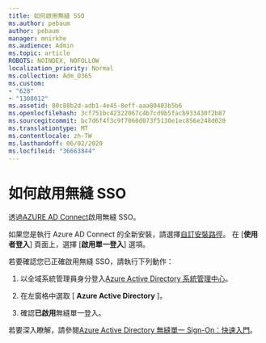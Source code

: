 ```yaml
---
title: 如何啟用無縫 SSO
ms.author: pebaum
author: pebaum
manager: mnirkhe
ms.audience: Admin
ms.topic: article
ROBOTS: NOINDEX, NOFOLLOW
localization_priority: Normal
ms.collection: Adm_O365
ms.custom:
- "628"
- "1300012"
ms.assetid: 80c88b2d-adb1-4e45-8eff-aaa80403b5b6
ms.openlocfilehash: 3cf751bc42322067c4b7cd9b5facb933430f2b87
ms.sourcegitcommit: bc7d6f4f3c9f7060d073f5130e1ec856e248d020
ms.translationtype: MT
ms.contentlocale: zh-TW
ms.lasthandoff: 06/02/2020
ms.locfileid: "36663844"
---
```

# <a name="how-to-enable-seamless-sso"></a>如何啟用無縫 SSO

透過[AZURE AD Connect](https://docs.microsoft.com/azure/active-directory/connect/active-directory-aadconnect)啟用無縫 SSO。
  
如果您是執行 Azure AD Connect 的全新安裝，請選擇[自訂安裝路徑](https://docs.microsoft.com/azure/active-directory/connect/active-directory-aadconnect-get-started-custom)。 在 [**使用者登入**] 頁面上，選擇 [**啟用單一登入**] 選項。
  
若要確認您已正確啟用無縫 SSO，請執行下列動作：
  
1. 以全域系統管理員身分登入[Azure Active Directory 系統管理中心](https://aad.portal.azure.com)。

2. 在左窗格中選取 [ **Azure Active Directory** ]。

3. 確認**已啟用**無縫單一登入。

若要深入瞭解，請參閱[Azure Active Directory 無縫單一 Sign-On：快速入門](https://docs.microsoft.com/azure/active-directory/connect/active-directory-aadconnect-sso-quick-start)。
  